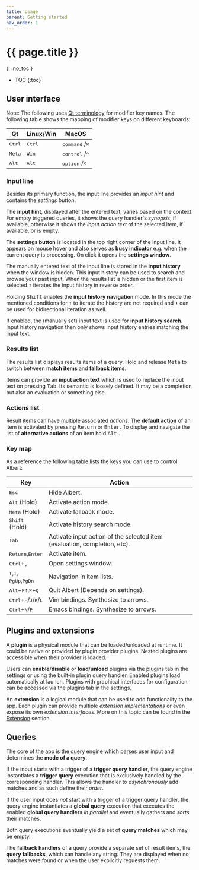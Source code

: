 ```yaml
---
title: Usage
parent: Getting started
nav_order: 1
---
```


# {{ page.title }}
{: .no_toc }

- TOC
{:toc}

## User interface

Note: The following uses [Qt terminology](https://doc.qt.io/qt-6/qt.html#KeyboardModifier-enum) for modifier key names.
The following table shows the mapping of modifier keys on different keyboards:

| Qt              | Linux/Win       | MacOS                              |
|-----------------|-----------------|------------------------------------|
| <kbd>Ctrl</kbd> | <kbd>Ctrl</kbd> | <kbd>command</kbd> /<kbd>⌘</kbd>   |
| <kbd>Meta</kbd> | <kbd>Win</kbd>  | <kbd>control</kbd> /<kbd>⌃</kbd>   |
| <kbd>Alt</kbd>  | <kbd>Alt</kbd>  | <kbd>option</kbd>  /<kbd>⌥</kbd> |




### Input line 

Besides its primary function, the input line provides an *input hint* and contains the *settings button*.

The **input hint**, displayed after the entered text, varies based on the context.
For empty triggered queries, it shows the query handler's *synopsis*, if available, otherwise it shows the *input action text* of the selected item, if available, or is empty.

The **settings button** is located in the top right corner of the input line.
It appears on mouse hover and also serves as **busy indicator** e.g. when the current query is processing.
On click it opens the **settings window**.

The manually entered text of the input line is stored in the **input history** when the window is hidden. 
This input history can be used to search and browse your past input.
When the results list is hidden or the first item is selected <kbd>⬆</kbd> iterates the input history in reverse order.

Holding <kbd>Shift</kbd> enables the **input history navigation** mode.
In this mode the mentioned conditions for <kbd>⬆</kbd> to iterate the history are not required
and <kbd>⬇</kbd> can be used for bidirectional iteration as well. 

If enabled, the (manually set) input text is used for **input history search**.
Input history navigation then only shows input history entries matching the input text.


### Results list

The results list displays results items of a query.
Hold and release <kbd>Meta</kbd> to switch between **match items** and **fallback items**.

Items can provide an **input action text** which is used to replace the input text on pressing <kbd>Tab</kbd>.
Its semantic is loosely defined.
It may be a completion but also an evaluation or something else.


### Actions list

Result items can have multiple associated *actions*.
The **default action**   of an item is activated by pressing <kbd>Return</kbd> or <kbd>Enter</kbd>.
To display and navigate the list of **alternative actions** of an item hold <kbd>Alt</kbd> .


### Key map

As a reference the following table lists the keys you can use to control Albert:

| Key                                                                 | Action                                                                     |
|---------------------------------------------------------------------|----------------------------------------------------------------------------|
| <kbd>Esc</kbd>                                                      | Hide Albert.                                                               |
| <kbd>Alt</kbd> (Hold)                                               | Activate action mode.                                                      |
| <kbd>Meta</kbd> (Hold)                                              | Activate fallback mode.                                                    |
| <kbd>Shift</kbd> (Hold)                                             | Activate history search mode.                                              |
| <kbd>Tab</kbd>                                                      | Activate input action of the selected item (evaluation, completion, etc).  |
| <kbd>Return</kbd>,<kbd>Enter</kbd>                                  | Activate item.                                                             |
| <kbd>Ctrl</kbd>+<kbd>,</kbd>                                        | Open settings window.                                                      |
| <kbd>⬆</kbd>,<kbd>⬇</kbd>,<br><kbd>PgUp</kbd>,<kbd>PgDn</kbd>       | Navigation in item lists.                                                  |
| <kbd>Alt</kbd>+<kbd>F4</kbd>,<kbd>⌘</kbd>+<kbd>Q</kbd>              | Quit Albert (Depends on settings).                                         |
| <kbd>Ctrl</kbd>+<kbd>H</kbd>/<kbd>J</kbd>/<kbd>K</kbd>/<kbd>L</kbd> | Vim bindings. Synthesize to arrows.                                        |
| <kbd>Ctrl</kbd>+<kbd>N</kbd>/<kbd>P</kbd>                           | Emacs bindings. Synthesize to arrows.                                      |


## Plugins and extensions

A **plugin** is a physical module that can be loaded/unloaded at runtime.
It could be native or provided by plugin provider plugins.
Nested plugins are accessible when their provider is loaded.

Users can **enable**/**disable** or **load**/**unload** plugins via the plugins tab in the settings 
or using the built-in plugin query handler. 
Enabled plugins load automatically at launch.
Plugins with graphical interfaces for configuration can be accessed via the plugins tab in the settings.

An **extension** is a logical module that can be used to add functionality to the app.
Each plugin can provide multiple *extension implementations* or even expose its own *extension interfaces*.
More on this topic can be found in the [Extension](/gettingstarted/extension/) section


## Queries

The core of the app is the query engine which parses user input and determines the **mode of a query**.

If the input starts with a trigger of a **trigger query handler**, the query engine instantiates a
**trigger query** execution that is exclusively handled by the corresponding handler.
This allows the handler to *asynchronously* add matches and as such define their *order*.

If the user input does *not* start with a trigger of a trigger query handler, the query engine
instantiates a **global query** execution that executes the enabled **global query handlers** *in parallel* 
and eventually gathers and *sorts* their matches.

Both query executions eventually yield a set of **query matches** which may be empty.

The **fallback handlers** of a query provide a separate set of result items, the **query fallbacks**,
which can handle any string.
They are displayed when no matches were found or when the user explicitly requests them.

